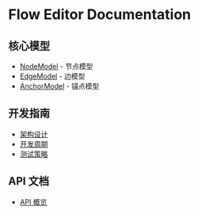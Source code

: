 # Flow Editor Documentation

## 核心模型
- [NodeModel](models/node_model.md) - 节点模型
- [EdgeModel](models/edge_model.md) - 边模型
- [AnchorModel](models/anchor_model.md) - 锚点模型

## 开发指南
- [架构设计](development/architecture.md)
- [开发周期](development/lifecycle.md)
- [测试策略](development/testing.md)

## API 文档
- [API 概览](api/README.md) 